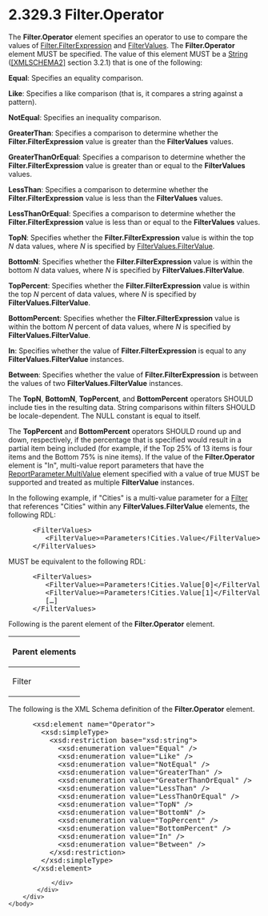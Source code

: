<html dir="LTR" xmlns:mshelp="http://msdn.microsoft.com/mshelp" xmlns:ddue="http://ddue.schemas.microsoft.com/authoring/2003/5" xmlns:xlink="http://www.w3.org/1999/xlink" xmlns:tool="http://www.microsoft.com/tooltip">
    <head>
        <meta http-equiv="Content-Type" content="text/html; CHARSET=utf-8"></meta>
        <meta name="save" content="history"></meta>
        <title>2.329.3 Filter.Operator</title>
        <xml>
            <mshelp:toctitle title="2.329.3 Filter.Operator"></mshelp:toctitle>
            <mshelp:rltitle title="[MS-RDL]: Filter.Operator"></mshelp:rltitle>
            <mshelp:keyword index="A" term="aeabd6cf-dda9-4abc-accc-302948402c07"></mshelp:keyword>
            <mshelp:attr name="DCSext.ContentType" value="open specification"></mshelp:attr>
            <mshelp:attr name="AssetID" value="aeabd6cf-dda9-4abc-accc-302948402c07"></mshelp:attr>
            <mshelp:attr name="TopicType" value="kbRef"></mshelp:attr>
            <mshelp:attr name="DCSext.Title" value="[MS-RDL]: Filter.Operator" />
        </xml>
    </head>
    <body>
        <div id="header">
            <h1 class="heading">2.329.3 Filter.Operator</h1>
        </div>
        <div id="mainSection">
            <div id="mainBody">
                <div id="allHistory" class="saveHistory"></div>
                <div id="sectionSection0" class="section" name="collapseableSection">
                    

<p>The <b>Filter.Operator</b> element specifies an operator to
use to compare the values of <a href="6cfe60b1-d7e0-4e1e-807e-0ca41147cc29.html">Filter.FilterExpression</a>
and <a href="6bd82e79-e154-4159-94ef-b950fbba402d.html">FilterValues</a>. The <b>Filter.Operator</b>
element MUST be specified. The value of this element MUST be a <a href="1ed81ef3-a683-45e3-aaad-bd2bbe71bc3d.html">String</a> (<a href="https://go.microsoft.com/fwlink/?LinkId=90610">[XMLSCHEMA2]</a> section
3.2.1) that is one of the following:</p>

<p><b>Equal</b>: Specifies an equality comparison.</p>

<p><b>Like</b>: Specifies a like comparison (that is, it
compares a string against a pattern).</p>

<p><b>NotEqual</b>: Specifies an inequality comparison.</p>

<p><b>GreaterThan</b>: Specifies a comparison to
determine whether the <b>Filter.FilterExpression</b> value is greater than the <b>FilterValues</b>
values.</p>

<p><b>GreaterThanOrEqual</b>: Specifies a comparison to
determine whether the <b>Filter.FilterExpression</b> value is greater than or
equal to the <b>FilterValues</b> values.</p>

<p><b>LessThan</b>: Specifies a comparison to determine
whether the <b>Filter.FilterExpression</b> value is less than the <b>FilterValues</b>
values.</p>

<p><b>LessThanOrEqual</b>: Specifies a comparison to
determine whether the <b>Filter.FilterExpression</b> value is less than or
equal to the <b>FilterValues</b> values.</p>

<p><b>TopN</b>: Specifies whether the <b>Filter.FilterExpression</b>
value is within the top <i>N</i> data values, where <i>N</i> is specified by <a href="b51efba3-fe3e-4d6c-a95b-c047cca07efb.html">FilterValues.FilterValue</a>. </p>

<p><b>BottomN</b>: Specifies whether the <b>Filter.FilterExpression</b>
value is within the bottom <i>N</i> data values, where <i>N</i> is specified by
<b>FilterValues.FilterValue</b>.</p>

<p><b>TopPercent</b>: Specifies whether the <b>Filter.FilterExpression</b>
value is within the top <i>N</i> percent of data values, where <i>N</i> is
specified by <b>FilterValues.FilterValue</b>.</p>

<p><b>BottomPercent</b>: Specifies whether the <b>Filter.FilterExpression</b>
value is within the bottom <i>N</i> percent of data values, where <i>N</i> is
specified by <b>FilterValues.FilterValue</b>.</p>

<p><b>In</b>: Specifies whether the value of <b>Filter.FilterExpression</b>
is equal to any <b>FilterValues.FilterValue</b> instances.</p>

<p><b>Between</b>: Specifies whether the value of <b>Filter.FilterExpression</b>
is between the values of two <b>FilterValues.FilterValue</b> instances.</p>

<p>The <b>TopN</b>, <b>BottomN</b>, <b>TopPercent</b>, and <b>BottomPercent</b>
operators SHOULD include ties in the resulting data. String comparisons within
filters SHOULD be locale-dependent. The NULL constant is equal to itself. </p>

<p>The <b>TopPercent</b> and <b>BottomPercent</b> operators
SHOULD round up and down, respectively, if the percentage that is specified
would result in a partial item being included (for example, if the Top 25% of
13 items is four items and the Bottom 75% is nine items). If the value of the <b>Filter.Operator</b>
element is &quot;In&quot;, multi-value report parameters that have the <a href="c21237a1-8237-4538-a105-1f760242de1d.html">ReportParameter.MultiValue</a>
element specified with a value of true MUST be supported and treated as
multiple <b>FilterValue</b> instances. </p>

<p>In the following example, if &quot;Cities&quot; is a
multi-value parameter for a <a href="c0f6a66a-1055-4f4d-b1e7-4fc47b588ed2.html">Filter</a>
that references &quot;Cities&quot; within any <b>FilterValues.FilterValue</b>
elements, the following RDL:</p>

<dl>
<dd>
<div><pre> &lt;FilterValues&gt;
    &lt;FilterValue&gt;=Parameters!Cities.Value&lt;/FilterValue&gt;
 &lt;/FilterValues&gt;
</pre></div>
</dd></dl>

<p>MUST be equivalent to the following RDL:</p>

<dl>
<dd>
<div><pre> &lt;FilterValues&gt;
    &lt;FilterValue&gt;=Parameters!Cities.Value[0]&lt;/FilterValue&gt;
    &lt;FilterValue&gt;=Parameters!Cities.Value[1]&lt;/FilterValue&gt;
    […]
 &lt;/FilterValues&gt;
</pre></div>
</dd></dl>

<p>Following is the parent element of the <b>Filter.Operator</b>
element.</p>

<table>
 <thead>
  <tr>
   <th>
   <p>Parent elements</p>
   </th>
  </tr>
 </thead>
 <tr>
  <td>
  <p>Filter</p>
  </td>
 </tr>
</table>

<p>The following is the XML Schema definition of the <b>Filter.Operator</b>
element.</p>

<dl>
<dd>
<div><pre> &lt;xsd:element name=&quot;Operator&quot;&gt;
   &lt;xsd:simpleType&gt;
     &lt;xsd:restriction base=&quot;xsd:string&quot;&gt;
       &lt;xsd:enumeration value=&quot;Equal&quot; /&gt;
       &lt;xsd:enumeration value=&quot;Like&quot; /&gt;
       &lt;xsd:enumeration value=&quot;NotEqual&quot; /&gt;
       &lt;xsd:enumeration value=&quot;GreaterThan&quot; /&gt;
       &lt;xsd:enumeration value=&quot;GreaterThanOrEqual&quot; /&gt;
       &lt;xsd:enumeration value=&quot;LessThan&quot; /&gt;
       &lt;xsd:enumeration value=&quot;LessThanOrEqual&quot; /&gt;
       &lt;xsd:enumeration value=&quot;TopN&quot; /&gt;
       &lt;xsd:enumeration value=&quot;BottomN&quot; /&gt;
       &lt;xsd:enumeration value=&quot;TopPercent&quot; /&gt;
       &lt;xsd:enumeration value=&quot;BottomPercent&quot; /&gt;
       &lt;xsd:enumeration value=&quot;In&quot; /&gt;
       &lt;xsd:enumeration value=&quot;Between&quot; /&gt;
     &lt;/xsd:restriction&gt;
   &lt;/xsd:simpleType&gt;
 &lt;/xsd:element&gt;
</pre></div>
</dd></dl>


                </div>
            </div>
        </div>
    </body>
</html>